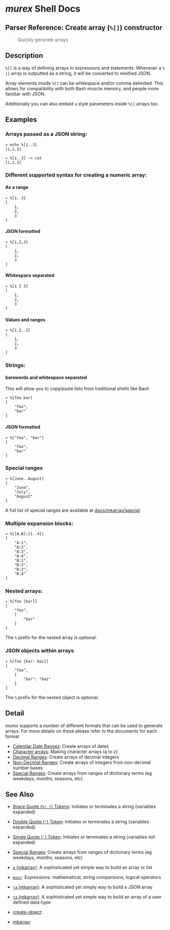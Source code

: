 # _murex_ Shell Docs

## Parser Reference: Create array (`%[]`) constructor

> Quickly generate arrays

## Description

`%[]` is a way of defining arrays in expressions and statements. Whenever a
`%[]` array is outputted as a string, it will be converted to minified JSON.

Array elements inside `%[]` can be whitespace and/or comma delimited. This
allows for compatibility with both Bash muscle memory, and people more
familiar with JSON.

Additionally you can also embed `a` style parameters inside `%[]` arrays too.

## Examples

### Arrays passed as a JSON string:

    » echo %[1..3]
    [1,2,3]
    
    » %[1..3] -> cat
    [1,2,3]
    
### Different supported syntax for creating a numeric array:

#### As a range

    » %[1..3]
    [
        1,
        2,
        3
    ]
    
#### JSON formatted

    » %[1,2,3]
    [
        1,
        2,
        3
    ]
    
#### Whitespace separated

    » %[1 2 3]
    [
        1,
        2,
        3
    ]
    
#### Values and ranges

    » %[1,2..3]
    [
        1,
        2,
        3
    ]
    
### Strings:

#### barewords and whitespace separated

This will allow you to copy/paste lists from traditional shells like Bash

    » %[foo bar]
    [
        "foo",
        "bar"
    ]
    
#### JSON formatted

    » %["foo", "bar"]
    [
        "foo",
        "bar"
    ]
    
### Special ranges

    » %[June..August]
    [
        "June",
        "July",
        "August"
    ]
    
A full list of special ranges are available at [docs/mkarray/special](../mkarray/special.md)

### Multiple expansion blocks:

    » %[[A,B]:[1..4]]
    [
        "A:1",
        "A:2",
        "A:3",
        "A:4",
        "B:1",
        "B:2",
        "B:3",
        "B:4"
    ]
    
### Nested arrays:

    » %[foo [bar]]
    [
        "foo",
        [
            "bar"
        ]
    ]
    
The `%` prefix for the nested array is optional.

### JSON objects within arrays

    » %[foo {bar: baz}]
    [
        "foo",
        {
            "bar": "baz"
        }
    ]
    
The `%` prefix for the nested object is optional.

## Detail

_murex_ supports a number of different formats that can be used to generate
arrays. For more details on these please refer to the documents for each format

* [Calendar Date Ranges](../mkarray/date.md):
  Create arrays of dates
* [Character arrays](../mkarray/character.md):
  Making character arrays (a to z)
* [Decimal Ranges](../mkarray/decimal.md):
  Create arrays of decimal integers
* [Non-Decimal Ranges](../mkarray/non-decimal.md):
  Create arrays of integers from non-decimal number bases
* [Special Ranges](../mkarray/special.md):
  Create arrays from ranges of dictionary terms (eg weekdays, months, seasons, etc)

## See Also

* [Brace Quote (`%(`, `)`) Tokens](../parser/brace-quote.md):
  Initiates or terminates a string (variables expanded)
* [Double Quote (`"`) Token](../parser/double-quote.md):
  Initiates or terminates a string (variables expanded)
* [Single Quote (`'`) Token](../parser/single-quote.md):
  Initiates or terminates a string (variables not expanded)
* [Special Ranges](../mkarray/special.md):
  Create arrays from ranges of dictionary terms (eg weekdays, months, seasons, etc)
* [`a` (mkarray)](../commands/a.md):
  A sophisticated yet simple way to build an array or list
* [`expr`](../commands/expr.md):
  Expressions: mathematical, string comparisons, logical operators
* [`ja` (mkarray)](../commands/ja.md):
  A sophisticated yet simply way to build a JSON array
* [`ta` (mkarray)](../commands/ta.md):
  A sophisticated yet simple way to build an array of a user defined data-type
* [create-object](../parser/create-object.md):
  
* [mkarray](../commands/mkarray.md):
  